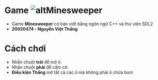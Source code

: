 # Game ![alt](http://https://encrypted-tbn0.gstatic.com/images?q=tbn:ANd9GcQL1bdQzPeI099zM2RsMznCALtDcQ3MZgKrKA&usqp=CAU)Minesweeper
- Game **Minesweeper** cơ bản viết bằng ngôn ngữ C++ và thư viện SDL2
- **20020474 - Nguyễn Việt Thắng**
# Cách chơi
- Nhấn chuột **trái** để mở ô.
- Nhấn chuột **phải** để cắm cờ.
- **Điều kiện Thắng** mở tất cả các ô mà không phải ô chứa bom

